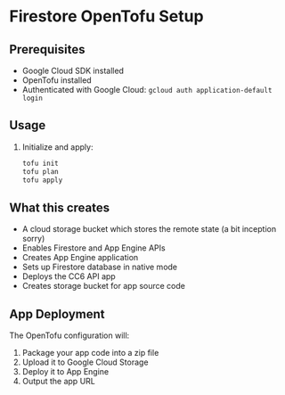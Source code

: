 # Firestore OpenTofu Setup

## Prerequisites
- Google Cloud SDK installed
- OpenTofu installed
- Authenticated with Google Cloud: `gcloud auth application-default login`

## Usage

1. Initialize and apply:
   ```bash
   tofu init
   tofu plan
   tofu apply
   ```

## What this creates
- A cloud storage bucket which stores the remote state (a bit inception sorry)
- Enables Firestore and App Engine APIs
- Creates App Engine application
- Sets up Firestore database in native mode
- Deploys the CC6 API app
- Creates storage bucket for app source code

## App Deployment
The OpenTofu configuration will:
1. Package your app code into a zip file
2. Upload it to Google Cloud Storage
3. Deploy it to App Engine
4. Output the app URL